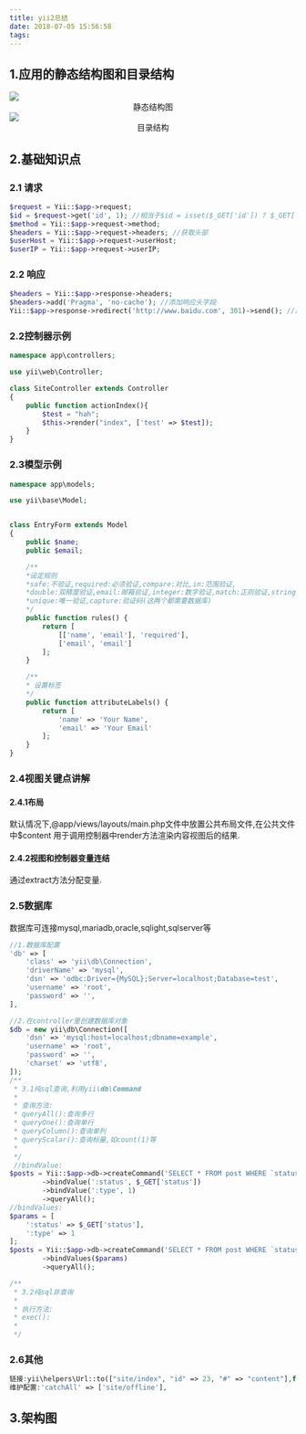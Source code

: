 ```yaml
---
title: yii2总结
date: 2018-07-05 15:56:58
tags:
---
```

## 1.应用的静态结构图和目录结构
<img src="http://resource.cmdapps.com/2018/07/static_struct.png"/>
<center>静态结构图</center>
<img src="http://resource.cmdapps.com/2018/07/contents.png"/>

<center>目录结构</center>

## 2.基础知识点
### 2.1 请求
```php
$request = Yii::$app->request;
$id = $request->get('id', 1); //相当于$id = isset($_GET['id']) ? $_GET['id'] : 1;
$method = Yii::$app->request->method;
$headers = Yii::$app->request->headers; //获取头部
$userHost = Yii::$app->request->userHost;
$userIP = Yii::$app->request->userIP;
```

### 2.2 响应
```php
$headers = Yii::$app->response->headers;
$headers->add('Pragma', 'no-cache'); //添加响应头字段
Yii::$app->response->redirect('http://www.baidu.com', 301)->send(); //跳转


```

### 2.2控制器示例
```php
namespace app\controllers;

use yii\web\Controller;

class SiteController extends Controller
{
    public function actionIndex(){
        $test = "hah";
        $this->render("index", ['test' => $test]);
    }
}
```

### 2.3模型示例
```php
namespace app\models;

use yii\base\Model;


class EntryForm extends Model
{
    public $name;
    public $email;

    /**
    *设定规则 
    *safe:不验证,required:必须验证,compare:对比,in:范围验证,
    *double:双精度验证,email:邮箱验证,integer:数字验证,match:正则验证,string:字符串验证,
    *unique:唯一验证,capture:验证码(这两个都需要数据库)
    */
    public function rules() {
        return [
            [['name', 'email'], 'required'],
            ['email', 'email']
        ];
    }

    /**
    * 设置标签
    */
    public function attributeLabels() {
        return [
            'name' => 'Your Name',
            'email' => 'Your Email'
        ];
    }
}
```

### 2.4视图关键点讲解
#### 2.4.1布局
默认情况下,@app/views/layouts/main.php文件中放置公共布局文件,在公共文件中$content
用于调用控制器中render方法渲染内容视图后的结果.
#### 2.4.2视图和控制器变量连结
通过extract方法分配变量.
### 2.5数据库
数据库可连接mysql,mariadb,oracle,sqlight,sqlserver等
```php
//1.数据库配置
'db' => [
    'class' => 'yii\db\Connection',
    'driverName' => 'mysql',
    'dsn' => 'odbc:Driver={MySQL};Server=localhost;Database=test',
    'username' => 'root',
    'password' => '',
],

//2.在controller里创建数据库对象
$db = new yii\db\Connection([
    'dsn' => 'mysql:host=localhost;dbname=example',
    'username' => 'root',
    'password' => '',
    'charset' => 'utf8',
]);
/**
 * 3.1纯sql查询,利用yii\db\Command
 *
 * 查询方法:
 * queryAll():查询多行
 * queryOne():查询单行
 * queryColumn():查询单列
 * queryScalar():查询标量,如count(1)等
 *
 */
 //bindValue:
$posts = Yii::$app->db->createCommand('SELECT * FROM post WHERE `status`=:status AND `type`=:type')
        ->bindValue(':status', $_GET['status'])
        ->bindValue(':type', 1)
        ->queryAll();
//bindValues:
$params = [
    ':status' => $_GET['status'],
    ':type' => 1
];
$posts = Yii::$app->db->createCommand('SELECT * FROM post WHERE `status`=:status AND `type`=:type')
        ->bindValues($params)
        ->queryAll();

/**
 * 3.2纯sql非查询
 *
 * 执行方法:
 * exec():
 *
 */
```
### 2.6其他
```php
链接:yii\helpers\Url::to(["site/index", "id" => 23, "#" => "content"],false); //index.php/site/index?id=23#content
维护配置:'catchAll' => ['site/offline'],
```

## 3.架构图